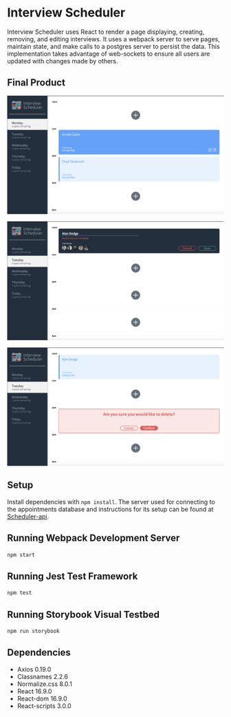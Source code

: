 # Interview Scheduler

Interview Scheduler uses React to render a page displaying, creating, removing, and editing interviews. It uses a webpack server to serve pages, maintain state, and make calls to a postgres server to persist the data. This implementation takes advantage of web-sockets to ensure all users are updated with changes made by others.

## Final Product
![Screenshot of appointment list with hover](https://github.com/Smesworld/scheduler/blob/master/docs/appointment-hover.png)

![Screenshot of new appointment with error](https://github.com/Smesworld/scheduler/blob/master/docs/new-appointment-error.png)

![Screenshot of deleting appointment](https://github.com/Smesworld/scheduler/blob/master/docs/delete-appointment.png)

## Setup

Install dependencies with `npm install`. The server used for connecting to the appointments database and instructions for its setup can be found at [Scheduler-api](https://github.com/lighthouse-labs/scheduler-api).

## Running Webpack Development Server

```sh
npm start
```

## Running Jest Test Framework

```sh
npm test
```

## Running Storybook Visual Testbed

```sh
npm run storybook
```

## Dependencies

- Axios 0.19.0
- Classnames 2.2.6
- Normalize.css 8.0.1
- React 16.9.0
- React-dom 16.9.0
- React-scripts 3.0.0
